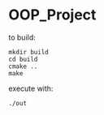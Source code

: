 # OOP_Project

to build: 
```
mkdir build 
cd build 
cmake ..
make
```
execute with:
```
./out
```


